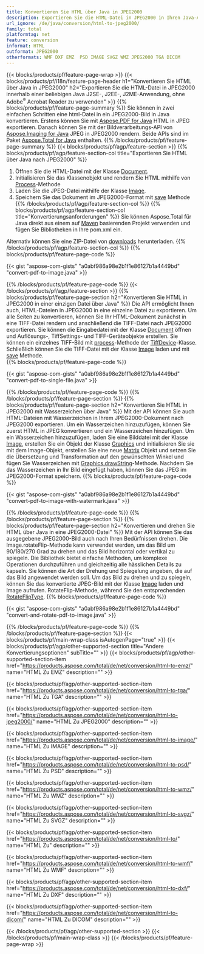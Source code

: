 ```yaml
---
title: Konvertieren Sie HTML über Java in JPEG2000
description: Exportieren Sie die HTML-Datei in JPEG2000 in Ihren Java-Anwendungen, ohne eine Anwendung von Drittanbietern zu verwenden
url_ignore: /de/java/conversion/html-to-jpeg2000/
family: total
platformtag: net
feature: conversion
informat: HTML
outformat: JPEG2000
otherformats: WMF DXF EMZ  PSD IMAGE SVGZ WMZ JPEG2000 TGA DICOM
---
```

{{< blocks/products/pf/feature-page-wrap >}}
{{< blocks/products/pf/i18n/feature-page-header h1="Konvertieren Sie HTML über Java in JPEG2000" h2="Exportieren Sie die HTML-Datei in JPEG2000 innerhalb einer beliebigen Java J2SE-, J2EE-, J2ME-Anwendung, ohne Adobe<sup>&reg;</sup> Acrobat Reader zu verwenden" >}}
{{% blocks/products/pf/feature-page-summary %}}
Sie können in zwei einfachen Schritten eine html-Datei in ein JPEG2000-Bild in Java konvertieren. Erstens können Sie mit [Aspose.PDF for Java](https://products.aspose.com/pdf/java/) HTML in JPEG exportieren. Danach können Sie mit der Bildverarbeitungs-API von [Aspose.Imaging for Java](https://products.aspose.com/imaging/java/) JPEG in JPEG2000 rendern. Beide APIs sind im Paket [Aspose.Total for Java](https://products.aspose.com/total/java/) enthalten.
{{% /blocks/products/pf/feature-page-summary  %}}
{{< blocks/products/pf/agp/feature-section >}}
{{% blocks/products/pf/agp/feature-section-col title="Exportieren Sie HTML über Java nach JPEG2000" %}}
1. Öffnen Sie die HTML-Datei mit der Klasse [Document](https://apireference.aspose.com/pdf/java/com.aspose.pdf/Document).
2. Initialisieren Sie das Klassenobjekt und rendern Sie HTML mithilfe von [Process](https://apireference.aspose.com/pdf/java/com.aspose.pdf.devices/JpegDevice#process-com.aspose.pdf.Page-java.io.OutputStream-)-Methode
3. Laden Sie die JPEG-Datei mithilfe der Klasse [Image](https://apireference.aspose.com/imaging/java/com.aspose.imaging/Image).
4. Speichern Sie das Dokument im JPEG2000-Format mit [save](https://apireference.aspose.com/imaging/java/com.aspose.imaging/Image#save-java.lang.String-com.aspose.imaging.ImageOptionsBase-) Methode
{{% /blocks/products/pf/agp/feature-section-col %}}
{{% blocks/products/pf/agp/feature-section-col title="Konvertierungsanforderungen" %}}
Sie können Aspose.Total für Java direkt aus einem auf [Maven](https://repository.aspose.com/webapp/#/artifacts/browse/tree/General/repo/com/aspose/aspose-total) basierenden Projekt verwenden und fügen Sie Bibliotheken in Ihre pom.xml ein.

Alternativ können Sie eine ZIP-Datei von [downloads](https://downloads.aspose.com/total/java) herunterladen.
{{% /blocks/products/pf/agp/feature-section-col %}}
{{% blocks/products/pf/feature-page-code %}}

{{< gist "aspose-com-gists" "a0abf986a98e2b1f1e86127b1a4449bd" "convert-pdf-to-image.java" >}}


{{% /blocks/products/pf/feature-page-code %}}
{{< /blocks/products/pf/agp/feature-section >}}
{{% blocks/products/pf/feature-page-section  h2="Konvertieren Sie HTML in JPEG2000 in einer einzigen Datei über Java" %}}
Die API ermöglicht Ihnen auch, HTML-Dateien in JPEG2000 in eine einzelne Datei zu exportieren. Um alle Seiten zu konvertieren, können Sie Ihr HTML-Dokument zunächst in eine TIFF-Datei rendern und anschließend die TIFF-Datei nach JPEG2000 exportieren. Sie können die Eingabedatei mit der Klasse [Document](https://apireference.aspose.com/pdf/java/com.aspose.pdf/Document) öffnen und Auflösungs-, TiffSettings- und TIFF-Geräteobjekte erstellen. Sie können ein einzelnes TIFF-Bild mit [process](https://apireference.aspose.com/pdf/java/com.aspose.pdf.devices/TiffDevice#process-com.aspose.pdf.IDocument-int-int-java.io.OutputStream-)-Methode der [TiffDevice](https://apireference.aspose.com/pdf/java/com.aspose.pdf.devices/TiffDevice)-Klasse. Schließlich können Sie die TIFF-Datei mit der Klasse [Image](https://apireference.aspose.com/imaging/java/com.aspose.imaging/Image) laden und mit [save](https://apireference.aspose.com/imaging/java/com.aspose.imaging/Image#save-java.lang.String-com.aspose.imaging.ImageOptionsBase-) Methode.  
{{% blocks/products/pf/feature-page-code %}}

{{< gist "aspose-com-gists" "a0abf986a98e2b1f1e86127b1a4449bd" "convert-pdf-to-single-file.java" >}}

{{% /blocks/products/pf/feature-page-code  %}}
{{% /blocks/products/pf/feature-page-section %}}
{{% blocks/products/pf/feature-page-section  h2="Konvertieren Sie HTML in JPEG2000 mit Wasserzeichen über Java" %}}
Mit der API können Sie auch HTML-Dateien mit Wasserzeichen in Ihrem JPEG2000-Dokument nach JPEG2000 exportieren. Um ein Wasserzeichen hinzuzufügen, können Sie zuerst HTML in JPEG konvertieren und ein Wasserzeichen hinzufügen. Um ein Wasserzeichen hinzuzufügen, laden Sie eine Bilddatei mit der Klasse [Image](https://apireference.aspose.com/imaging/java/com.aspose.imaging/Image), erstellen Sie ein Objekt der Klasse [Graphics](https://apireference.aspose.com/imaging/java/com.aspose.imaging/Graphics) und initialisieren Sie sie mit dem Image-Objekt, erstellen Sie eine neue [Matrix](https://apireference.aspose.com/imaging/java/com.aspose.imaging/Matrix) Objekt und setzen Sie die Übersetzung und Transformation auf den gewünschten Winkel und fügen Sie Wasserzeichen mit [Graphics.drawString](https://apireference.aspose.com/imaging/java/com.aspose.imaging/Graphics#drawString-java.lang.String-com.aspose.imaging.Font-com.aspose.imaging.Brush-float-float-)-Methode. Nachdem Sie das Wasserzeichen in Ihr Bild eingefügt haben, können Sie das JPEG im JPEG2000-Format speichern. 
{{% blocks/products/pf/feature-page-code %}}

{{< gist "aspose-com-gists" "a0abf986a98e2b1f1e86127b1a4449bd" "convert-pdf-to-image-with-watermark.java" >}}

{{% /blocks/products/pf/feature-page-code  %}}
{{% /blocks/products/pf/feature-page-section %}}
{{% blocks/products/pf/feature-page-section  h2="Konvertieren und drehen Sie HTML über Java in eine JPEG2000-Datei" %}}
Mit der API können Sie das ausgegebene JPEG2000-Bild auch nach Ihren Bedürfnissen drehen. Die Image.rotateFlip-Methode kann verwendet werden, um das Bild um 90/180/270 Grad zu drehen und das Bild horizontal oder vertikal zu spiegeln. Die Bibliothek bietet einfache Methoden, um komplexe Operationen durchzuführen und gleichzeitig alle hässlichen Details zu kapseln. Sie können die Art der Drehung und Spiegelung angeben, die auf das Bild angewendet werden soll. Um das Bild zu drehen und zu spiegeln, können Sie das konvertierte JPEG-Bild mit der Klasse [Image](https://apireference.aspose.com/imaging/java/com.aspose.imaging/Image) laden und Image aufrufen. RotateFlip-Methode, während Sie den entsprechenden [RotateFlipType](https://apireference.aspose.com/imaging/java/com.aspose.imaging/RotateFlipType). 
{{% blocks/products/pf/feature-page-code %}}

{{< gist "aspose-com-gists" "a0abf986a98e2b1f1e86127b1a4449bd" "convert-and-rotate-pdf-to-image.java" >}}

{{% /blocks/products/pf/feature-page-code  %}}
{{% /blocks/products/pf/feature-page-section %}}
{{< blocks/products/pf/main-wrap-class isAutogenPage="true" >}}
{{< blocks/products/pf/agp/other-supported-section title="Andere Konvertierungsoptionen" subTitle="" >}}
{{< blocks/products/pf/agp/other-supported-section-item href="https://products.aspose.com/total/de/net/conversion/html-to-emz/" name="HTML Zu EMZ" description="" >}}

{{< blocks/products/pf/agp/other-supported-section-item href="https://products.aspose.com/total/de/net/conversion/html-to-tga/" name="HTML Zu TGA" description="" >}}

{{< blocks/products/pf/agp/other-supported-section-item href="https://products.aspose.com/total/de/net/conversion/html-to-jpeg2000/" name="HTML Zu JPEG2000" description="" >}}

{{< blocks/products/pf/agp/other-supported-section-item href="https://products.aspose.com/total/de/net/conversion/html-to-image/" name="HTML Zu IMAGE" description="" >}}

{{< blocks/products/pf/agp/other-supported-section-item href="https://products.aspose.com/total/de/net/conversion/html-to-psd/" name="HTML Zu PSD" description="" >}}

{{< blocks/products/pf/agp/other-supported-section-item href="https://products.aspose.com/total/de/net/conversion/html-to-wmz/" name="HTML Zu WMZ" description="" >}}

{{< blocks/products/pf/agp/other-supported-section-item href="https://products.aspose.com/total/de/net/conversion/html-to-svgz/" name="HTML Zu SVGZ" description="" >}}

{{< blocks/products/pf/agp/other-supported-section-item href="https://products.aspose.com/total/de/net/conversion/html-to/" name="HTML Zu" description="" >}}

{{< blocks/products/pf/agp/other-supported-section-item href="https://products.aspose.com/total/de/net/conversion/html-to-wmf/" name="HTML Zu WMF" description="" >}}

{{< blocks/products/pf/agp/other-supported-section-item href="https://products.aspose.com/total/de/net/conversion/html-to-dxf/" name="HTML Zu DXF" description="" >}}

{{< blocks/products/pf/agp/other-supported-section-item href="https://products.aspose.com/total/de/net/conversion/html-to-dicom/" name="HTML Zu DICOM" description="" >}}


{{< /blocks/products/pf/agp/other-supported-section >}}
{{< /blocks/products/pf/main-wrap-class >}}
{{< /blocks/products/pf/feature-page-wrap >}}